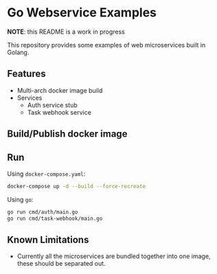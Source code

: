# Go Webservice Examples
**NOTE**: this README is a work in progress

This repository provides some examples of web microservices built in Golang.

## Features
* Multi-arch docker image build
* Services
  * Auth service stub
  * Task webhook service

## Build/Publish docker image

## Run
Using `docker-compose.yaml`:

```bash
docker-compose up -d --build --force-recreate
```

Using `go`:

```bash
go run cmd/auth/main.go
go run cmd/task-webhook/main.go
```

## Known Limitations
* Currently all the microservices are bundled together into one image, these should be separated out.
